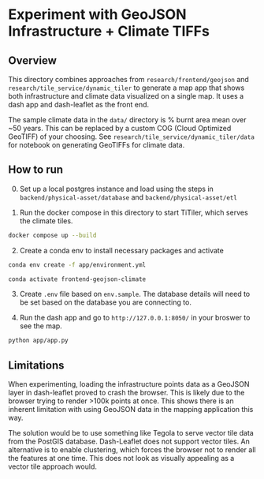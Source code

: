 # Experiment with GeoJSON Infrastructure + Climate TIFFs

## Overview

This directory combines approaches from `research/frontend/geojson` and `research/tile_service/dynamic_tiler` to generate a map app that shows both infrastructure and climate data visualized on a single map. It uses a dash app and dash-leaflet as the front end.

The sample climate data in the `data/` directory is % burnt area mean over ~50 years. This can be replaced by a custom COG (Cloud Optimized GeoTIFF) of your choosing. See `research/tile_service/dynamic_tiler/data` for notebook on generating GeoTIFFs for climate data.



## How to run
0. Set up a local postgres instance and load using the steps in `backend/physical-asset/database` and `backend/physical-asset/etl`

1. Run the docker compose in this directory to start TiTiler, which serves the climate tiles.

```bash
docker compose up --build
```

2. Create a conda env to install necessary packages and activate
```bash
conda env create -f app/environment.yml
```

```bash
conda activate frontend-geojson-climate
```

3. Create `.env` file based on `env.sample`. The database details will need to be set based on the database you are connecting to.

4. Run the dash app and go to `http://127.0.0.1:8050/` in your broswer to see the map.

```bash
python app/app.py
```

## Limitations

When experimenting, loading the infrastructure points data as a GeoJSON layer in dash-leaflet proved to crash the browser. This is likely due to the browser trying to render >100k points at once. This shows there is an inherent limitation with using GeoJSON data in the mapping application this way. 

The solution would be to use something like Tegola to serve vector tile data from the PostGIS database. Dash-Leaflet does not support vector tiles. An alternative is to enable clustering, which forces the browser not to render all the features at one time. This does not look as visually appealing as a vector tile approach would. 